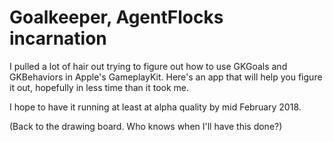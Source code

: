 # Goalkeeper, AgentFlocks incarnation
I pulled a lot of hair out trying to figure out how to use GKGoals and GKBehaviors in Apple's GameplayKit. Here's an app that will help you figure it out, hopefully in less time than it took me.

I hope to have it running at least at alpha quality by mid February 2018.

(Back to the drawing board. Who knows when I'll have this done?)
